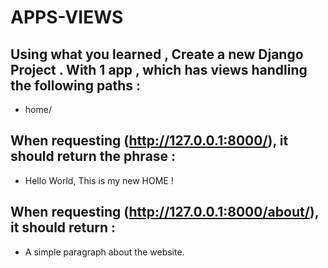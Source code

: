 # APPS-VIEWS

## Using what you learned , Create a new Django Project . With 1 app , which has  views handling the following paths : 
- home/

## When requesting (http://127.0.0.1:8000/), it should return the phrase :
- Hello World, This is my new HOME !

## When requesting (http://127.0.0.1:8000/about/), it should return  :
- A simple paragraph about the website. 
